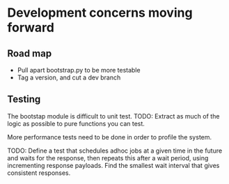 # Development concerns moving forward

## Road map
- Pull apart bootstrap.py to be more testable
- Tag a version, and cut a dev branch


## Testing
The bootstap module is difficult to unit test.
TODO:
Extract as much of the logic as possible to pure functions you can test.


More performance tests need to be done in order to profile the system.

TODO:
Define a test that schedules adhoc jobs at a given time in the future and
waits for the response, then repeats this after a wait period, using incrementing response payloads.
Find the smallest wait interval that gives consistent responses.
